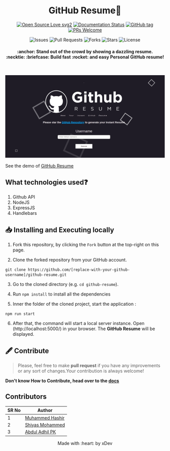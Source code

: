 <h1 align="center">
  <br>
  GitHub Resume📃
  <br>
</h1>
<div align="center">
  
[![Open Source Love svg2](https://badges.frapsoft.com/os/v2/open-source.svg?v=103)](https://github.com/hashirpm/github-resume/graphs/contributors)  [![Documentation Status](https://readthedocs.org/projects/ansicolortags/badge/?version=latest)](https://github.com/hashirpm/github-resume/wiki) [![GitHub tag](https://img.shields.io/github/tag/guilhermeborgesbastos/live-resume.svg)](https://github.com/hashirpm/github-resume/tags/) [![PRs Welcome](https://img.shields.io/badge/PRs-welcome-brightgreen.svg?style=flat-square)](http://makeapullrequest.com)

![Issues](https://img.shields.io/github/issues/hashirpm/github-resume)
![Pull Requests](https://img.shields.io/github/issues-pr/hashirpm/github-resume?)
![Forks](https://img.shields.io/github/forks/hashirpm/github-resume)
![Stars](https://img.shields.io/github/stars/hashirpm/github-resume)
![License](https://img.shields.io/github/license/hashirpm/github-resume)
</div>
</div>

<h4 align="center">
:anchor: Stand out of the crowd by showing a dazzling resume.
  <br>:necktie: :briefcase: Build fast :rocket: and easy Personal GitHub resume!
</h4>

<div>
<br>


![](./docs/resume_demo.png)
	
See the demo of [GitHub Resume](https://gresume.herokuapp.com/)


## What technologies used❓
1. Github API
2. NodeJS
3. ExpressJS
4. Handlebars
	
## 📥 Installing and Executing locally


1. Fork this repository, by clicking the `Fork` button at the top-right on this page.
	
2. Clone the forked repository from your GitHub account.
```
git clone https://github.com/[replace-with-your-github-username]/github-resume.git
```

3. Go to the cloned directory (e.g. `cd github-resume`).

4. Run ```npm install``` to install all the dependencies


5. Inner the folder of the cloned project, start the application : 
```
npm run start
```
6. After that, the command will start a local server instance. Open (http://localhost:5000/) in your browser. The **GitHub Resume** will be displayed.

## 🖋 Contribute
	
> Please, feel free to make **pull request** if you have any improvements or any sort of changes.Your contribution is always welcome!

**Don't know How to Contribute, head over to the [docs](https://github.com/hashirpm/github-resume/tree/main/docs/contribute)**
	
	


## Contributors
	
SR No | Author  
--- | ---
1 | [Muhammed Hashir](https://github.com/hashirpm)
2 | [Shiyas Mohammed](https://github.com/shiyasmohd)
3 | [Abdul Adhil PK](https://github.com/adhilcodes)

<p align="center">
	Made with :heart: by xDev
</p>
	
